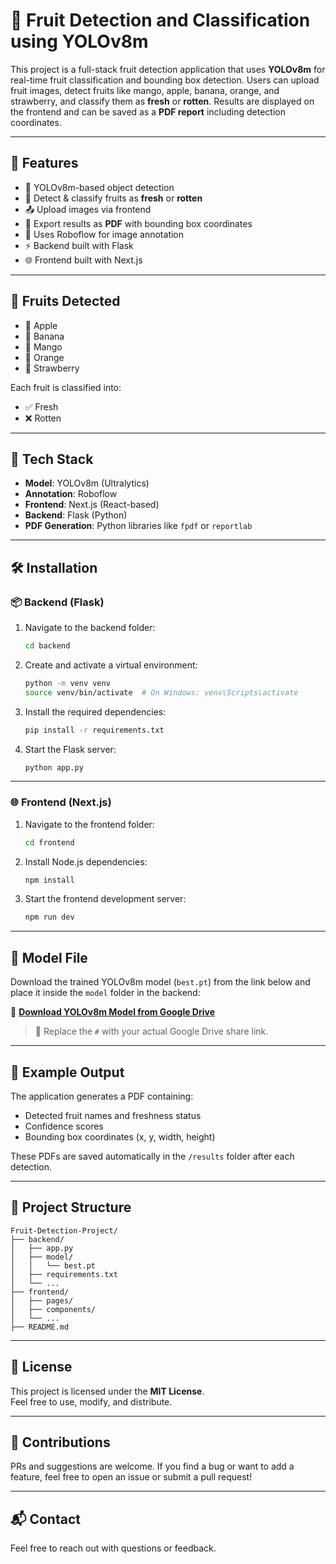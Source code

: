 # 🍎 Fruit Detection and Classification using YOLOv8m

This project is a full-stack fruit detection application that uses **YOLOv8m** for real-time fruit classification and bounding box detection. Users can upload fruit images, detect fruits like mango, apple, banana, orange, and strawberry, and classify them as **fresh** or **rotten**. Results are displayed on the frontend and can be saved as a **PDF report** including detection coordinates.

---

## 🚀 Features

- 🧠 YOLOv8m-based object detection
- 🍓 Detect & classify fruits as **fresh** or **rotten**
- 📤 Upload images via frontend
- 📄 Export results as **PDF** with bounding box coordinates
- 🔗 Uses Roboflow for image annotation
- ⚡ Backend built with Flask
- 🌐 Frontend built with Next.js

---

## 📸 Fruits Detected

- 🍎 Apple  
- 🍌 Banana  
- 🥭 Mango  
- 🍊 Orange  
- 🍓 Strawberry  

Each fruit is classified into:
- ✅ Fresh  
- ❌ Rotten  

---

## 🧪 Tech Stack

- **Model**: YOLOv8m (Ultralytics)
- **Annotation**: Roboflow
- **Frontend**: Next.js (React-based)
- **Backend**: Flask (Python)
- **PDF Generation**: Python libraries like `fpdf` or `reportlab`

---

## 🛠️ Installation

### 📦 Backend (Flask)

1. Navigate to the backend folder:
   ```bash
   cd backend
   ```

2. Create and activate a virtual environment:
   ```bash
   python -m venv venv
   source venv/bin/activate  # On Windows: venv\Scripts\activate
   ```

3. Install the required dependencies:
   ```bash
   pip install -r requirements.txt
   ```

4. Start the Flask server:
   ```bash
   python app.py
   ```

---

### 🌐 Frontend (Next.js)

1. Navigate to the frontend folder:
   ```bash
   cd frontend
   ```

2. Install Node.js dependencies:
   ```bash
   npm install
   ```

3. Start the frontend development server:
   ```bash
   npm run dev
   ```

---

## 🧠 Model File

Download the trained YOLOv8m model (`best.pt`) from the link below and place it inside the `model` folder in the backend:

🔗 **[Download YOLOv8m Model from Google Drive](#)**  
> 📌 Replace the `#` with your actual Google Drive share link.

---

## 📄 Example Output

The application generates a PDF containing:
- Detected fruit names and freshness status
- Confidence scores
- Bounding box coordinates (x, y, width, height)

These PDFs are saved automatically in the `/results` folder after each detection.

---

## 📁 Project Structure

```
Fruit-Detection-Project/
├── backend/
│   ├── app.py
│   ├── model/
│   │   └── best.pt
│   ├── requirements.txt
│   └── ...
├── frontend/
│   ├── pages/
│   ├── components/
│   └── ...
├── README.md
```

---

## 📝 License

This project is licensed under the **MIT License**.  
Feel free to use, modify, and distribute.

---

## 🙌 Contributions

PRs and suggestions are welcome. If you find a bug or want to add a feature, feel free to open an issue or submit a pull request!

---

## 📬 Contact

Feel free to reach out with questions or feedback.
